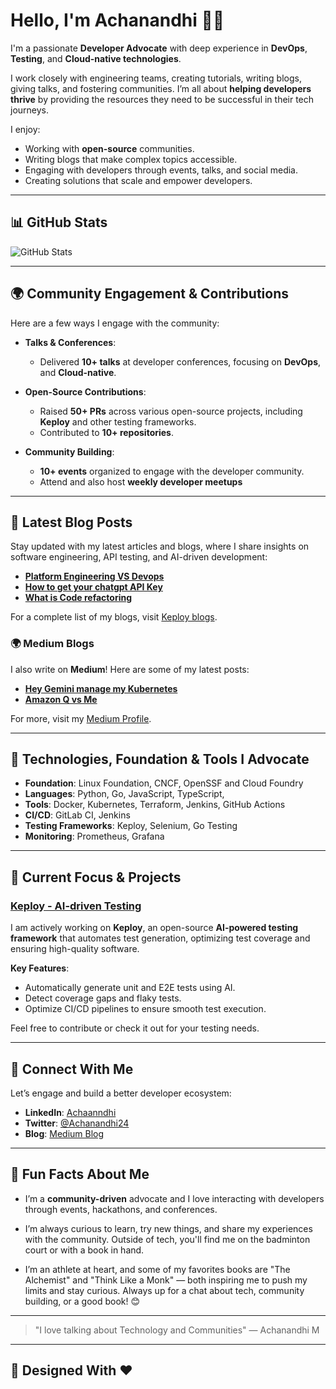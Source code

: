 # Hello, I'm **Achanandhi** 👨‍💻 

I'm a passionate **Developer Advocate** with deep experience in **DevOps**, **Testing**, and **Cloud-native technologies**.

I work closely with engineering teams, creating tutorials, writing blogs, giving talks, and fostering communities. I’m all about **helping developers thrive** by providing the resources they need to be successful in their tech journeys.

I enjoy:
- Working with **open-source** communities.
- Writing blogs that make complex topics accessible.
- Engaging with developers through events, talks, and social media.
- Creating solutions that scale and empower developers.

---

## 📊 GitHub Stats

![GitHub Stats](https://github-readme-stats.vercel.app/api?username=Achanandhi-M&show_icons=true&hide_title=true&count_private=true&theme=radical)

---

## 🌍 Community Engagement & Contributions

Here are a few ways I engage with the community:

- **Talks & Conferences**: 
  - Delivered **10+ talks** at developer conferences, focusing on **DevOps**, and **Cloud-native**.

- **Open-Source Contributions**: 
  - Raised **50+ PRs** across various open-source projects, including **Keploy** and other testing frameworks.
  - Contributed to **10+ repositories**.

- **Community Building**:
  - **10+ events** organized to engage with the developer community.
  - Attend and also host **weekly developer meetups**

---

## 📝 Latest Blog Posts

Stay updated with my latest articles and blogs, where I share insights on software engineering, API testing, and AI-driven development:

- **[Platform Engineering  VS Devops ](https://keploy.io/blog/community/platform-engineering-vs-devops)**
- **[How to get your chatgpt API Key](https://keploy.io/blog/community/how-to-get-your-chatgpt-api-key)**
- **[What is Code refactoring](https://keploy.io/blog/community/what-is-code-refactoring)**

For a complete list of my blogs, visit  [Keploy blogs](https://keploy.io/blog).



### 🌍 Medium Blogs

I also write on **Medium**! Here are some of my latest posts:

- **[Hey Gemini manage my Kubernetes](https://medium.com/@achanandhi.m/hey-gemini-manage-my-kubernetes-65091d2f79fe)** 
- **[Amazon Q vs Me](https://medium.com/@achanandhi.m/me-vs-amazon-q-round-one-8e10e332ccee)**

For more, visit my [Medium Profile](https://medium.com/@achanandhi.m).

---

## 🔧 Technologies, Foundation & Tools I Advocate

- **Foundation**: Linux Foundation, CNCF, OpenSSF and Cloud Foundry
- **Languages**: Python, Go, JavaScript, TypeScript,
- **Tools**: Docker, Kubernetes, Terraform, Jenkins, GitHub Actions
- **CI/CD**:  GitLab CI, Jenkins
- **Testing Frameworks**: Keploy, Selenium, Go Testing
- **Monitoring**: Prometheus, Grafana
---

## 💼 Current Focus & Projects

### [Keploy - AI-driven Testing](https://keploy.io)
I am actively working on **Keploy**, an open-source **AI-powered testing framework** that automates test generation, optimizing test coverage and ensuring high-quality software.

**Key Features**:
- Automatically generate unit and E2E tests using AI.
- Detect coverage gaps and flaky tests.
- Optimize CI/CD pipelines to ensure smooth test execution.

Feel free to contribute or check it out for your testing needs.

---

## 🤝 Connect With Me

Let’s engage and build a better developer ecosystem:

- **LinkedIn**: [Achaanndhi](https://www.linkedin.com/in/achanandhi-m)
- **Twitter**: [@Achanandhi24](https://x.com/Achanandhi24)
- **Blog**: [Medium Blog](https://medium.com/@achanandhi.m)

---

## 📍 Fun Facts About Me

- I’m a **community-driven** advocate and I love interacting with developers through events, hackathons, and conferences.

- I’m always curious to learn, try new things, and share my experiences with the community. Outside of tech, you'll find me on the badminton court or with a book in hand.

- I’m an athlete at heart, and some of my favorites books are "The Alchemist" and "Think Like a Monk" — both inspiring me to push my limits and stay curious. Always up for a chat about tech, community building, or a good book! 😊

---

> "I love talking about Technology and Communities" — Achanandhi M

---

## 🎨 Designed With ❤️ 
